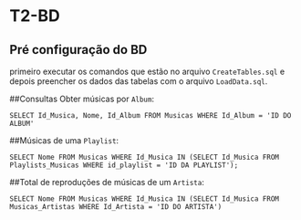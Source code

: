 # T2-BD

## Pré configuração do BD
primeiro executar os comandos que estão no arquivo `CreateTables.sql` e depois preencher os dados das tabelas com o arquivo `LoadData.sql`.

##Consultas
Obter músicas por `Album`:
```
SELECT Id_Musica, Nome, Id_Album FROM Musicas WHERE Id_Album = 'ID DO ALBUM'
```

##Músicas de uma `Playlist`:
```
SELECT Nome FROM Musicas WHERE Id_Musica IN (SELECT Id_Musica FROM Playlists_Musicas WHERE id_playlist = 'ID DA PLAYLIST');
```

##Total de reproduções de músicas de um `Artista`:
```
SELECT Nome FROM Musicas WHERE Id_Musica IN (SELECT Id_Musica FROM Musicas_Artistas WHERE Id_Artista = 'ID DO ARTISTA')
```

##